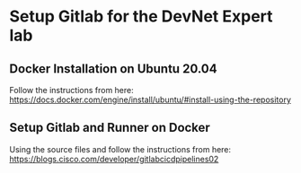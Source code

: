 # Setup Gitlab for the DevNet Expert lab

## Docker Installation on Ubuntu 20.04

Follow the instructions from here: <https://docs.docker.com/engine/install/ubuntu/#install-using-the-repository>

## Setup Gitlab and Runner on Docker

Using the source files and follow the instructions from here: <https://blogs.cisco.com/developer/gitlabcicdpipelines02>
